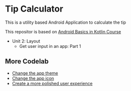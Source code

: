 # Tip Calculator
This is a utility based Android Application to calculate the tip

This repositor is based on [Android Basics in Kotlin Course](https://developer.android.com/courses/android-basics-kotlin/course)
-   Unit 2: Layout
    -   Get user input in an app: Part 1

## More Codelab
-   [Change the app theme](https://developer.android.com/codelabs/basic-android-kotlin-training-change-app-theme#0)
-   [Change the app icon](https://developer.android.com/codelabs/basic-android-kotlin-training-change-app-icon#0)
-   [Create a more polished user experience](https://developer.android.com/codelabs/basic-android-kotlin-training-polished-user-experience#0)